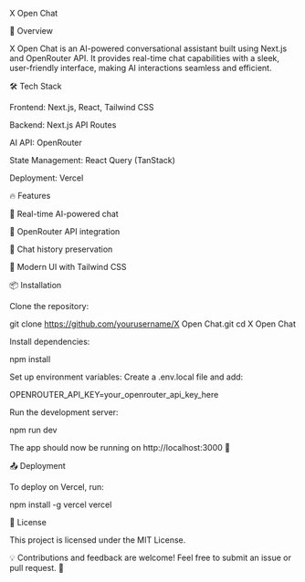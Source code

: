 X Open Chat

🚀 Overview

X Open Chat is an AI-powered conversational assistant built using Next.js and OpenRouter API. It provides real-time chat capabilities with a sleek, user-friendly interface, making AI interactions seamless and efficient.

🛠 Tech Stack

Frontend: Next.js, React, Tailwind CSS

Backend: Next.js API Routes

AI API: OpenRouter

State Management: React Query (TanStack)

Deployment: Vercel

🔥 Features

📡 Real-time AI-powered chat

🔗 OpenRouter API integration

💾 Chat history preservation

🎨 Modern UI with Tailwind CSS

📦 Installation

Clone the repository:

git clone https://github.com/yourusername/X Open Chat.git
cd X Open Chat

Install dependencies:

npm install

Set up environment variables:
Create a .env.local file and add:

OPENROUTER_API_KEY=your_openrouter_api_key_here

Run the development server:

npm run dev

The app should now be running on http://localhost:3000 🚀

📤 Deployment

To deploy on Vercel, run:

npm install -g vercel
vercel

📜 License

This project is licensed under the MIT License.

💡 Contributions and feedback are welcome! Feel free to submit an issue or pull request. 🚀
